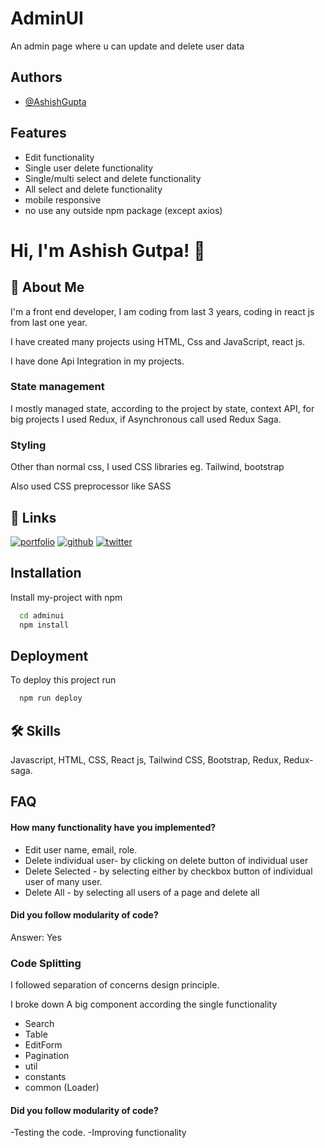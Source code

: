 # AdminUI

An admin page where u can update and delete user data

## Authors

- [@AshishGupta](https://www.github.com/drashish77)

## Features

- Edit functionality
- Single user delete functionality
- Single/multi select and delete functionality
- All select and delete functionality
- mobile responsive
- no use any outside npm package (except axios)

# Hi, I'm Ashish Gutpa! 👋

## 🚀 About Me

I'm a front end developer, I am coding from last 3 years,
coding in react js from last one year.

I have created many projects using HTML, Css and JavaScript, react js.

I have done Api Integration in my projects.

### State management

I mostly managed state, according to the project
by state, context API, for big projects I used Redux,
if Asynchronous call used Redux Saga.

### Styling

Other than normal css, I used CSS libraries
eg. Tailwind, bootstrap

Also used CSS preprocessor like SASS

## 🔗 Links

[![portfolio](https://img.shields.io/badge/my_portfolio-orange?style=for-the-badge&logo=ko-fi&logoColor=white)](https://ashishx.com/)
[![github](https://img.shields.io/badge/github-000?style=for-the-badge&logo=github&logoColor=white)](https://github.com/drashish77/)
[![twitter](https://img.shields.io/badge/twitter-1DA1F2?style=for-the-badge&logo=twitter&logoColor=white)](https://twitter.com/dr_coderr)

## Installation

Install my-project with npm

```bash
  cd adminui
  npm install
```

## Deployment

To deploy this project run

```bash
  npm run deploy
```

## 🛠 Skills

Javascript, HTML, CSS, React js, Tailwind CSS, Bootstrap,
Redux, Redux-saga.

## FAQ

#### How many functionality have you implemented?

- Edit user name, email, role.
- Delete individual user- by clicking on delete button of individual user
- Delete Selected - by selecting either by checkbox button of individual user of many user.
- Delete All - by selecting all users of a page and delete all

#### Did you follow modularity of code?

Answer: Yes

### Code Splitting

I followed separation of concerns design principle.

I broke down A big component according the single functionality

- Search
- Table
- EditForm
- Pagination
- util
- constants
- common (Loader)

#### Did you follow modularity of code?

-Testing the code.
-Improving functionality
